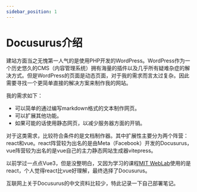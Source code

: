 ```yaml
---
sidebar_position: 1
---
```


# Docusurus介绍

建站方面当之无愧第一人气的是使用PHP开发的WordPress。WordPress作为一个历史悠久的CMS（内容管理系统）拥有海量的插件以及几乎所有疑难杂症的解决方式。但是WordPress的页面是动态页面，对于我的需求而言太过复杂。因此需要寻找一个更简单直接的解决方案来制作我的网站。

我的需求如下：
- 可以简单的通过编写markdown格式的文本制作网页。
- 可以扩展其他功能。
- 如果可能的话使用静态网页，以减少服务器方面的开销。

对于这类需求，比较符合条件的是文档制作器。其中扩展性主要分为两个阵营：react和vue。react阵营较为出名的是由Meta（Facebook）开发的Docusurus，vue阵营较为出名的是vue自己的主力静态网站生成器vitepress。

以前学过一点点Vue3，但是没整明白，又因为学习的课程[MIT WebLab](https://weblab.mit.edu/)使用的是react，个人觉得react比vue好理解，最终选择了Docusurus。

互联网上关于Docusurus的中文资料比较少，特此记录一下自己部署笔记。